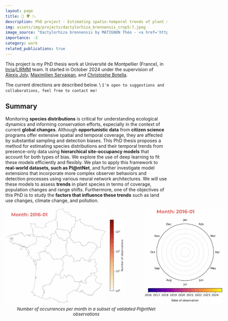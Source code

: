```yaml
---
layout: page
title: 🌿 🌍 📉
description: PhD project - Estimating spatio-temporal trends of plant species using Opportunistic Citizen science data
img: assets/img/projects/dactylorhiza_brennensis_crop5:7.jpeg
image_source: "Dactylorhiza brennensis by MATIGNON Théo - <a href='https://obsindre.fr/index.php?module=observation&action=detail&idobs=990734'>Indre Nature</a>"
importance: -3
category: work
related_publications: true
---
```


This project is my PhD thesis work at Université de Montpellier (France), in [Inria](https://inria.fr/en)/[LIRMM](https://www.lirmm.fr/lirmm-en/) team. It started in October 2024 under the supervision of [Alexis Joly](https://sites.google.com/view/alexis-joly-inria/home/), [Maximilien Servajean](https://maximiliense.github.io/), and [Christophe Botella](http://christophebotella.fr/).

The current directions are described below. \\
`I'm open to suggestions and collaborations, feel free to contact me!`


## Summary

Monitoring **species distributions** is critical for understanding ecological dynamics and informing conservation efforts, especially in the context of current **global changes**. Although **opportunistic data** from **citizen science** programs offer extensive spatial and temporal coverage, they are affected by substantial sampling and detection biases. This PhD thesis proposes a method for estimating species distributions and their temporal trends from presence-only data using **hierarchical site-occupancy models** that account for both types of bias. We explore the use of deep learning to fit these models efficiently and flexibly. We plan to apply this framework to **real-world datasets, such as Pl@ntNet**, and further investigate model extensions that incorporate more complex observer behaviors and detection processes using various neural network architectures. We will use these models to assess **trends** in plant species in terms of coverage, population changes and range shifts. Furthermore, one of the objectives of this PhD is to study the **factors that influence these trends** such as land use changes, climate change, and pollution.


<div style="display: flex; flex-direction: column; align-items: center; gap: 8px;">
    <!-- Top row: map + scale + spider -->
    <div style="display: flex; align-items: center; gap: 8px;">
        <!-- Map -->
        <img src="/assets/img/projects/nbr_obs_plantnet-map.gif" 
             alt="Map" 
             style="max-height: 300px; width: auto; display: block; border-radius: 0; margin-right: 0;">
        <!-- Scale -->
        <img src="/assets/img/projects/nbr_obs_plantnet-map-scale.png" 
             alt="Map scale" 
             style="max-height: 230px; width: auto; display: block; border-radius: 0;">
        <!-- Spider -->
        <img src="/assets/img/projects/nbr_obs_plantnet-spider.gif" 
             alt="Spider" 
             style="max-height: 300px; width: auto; display: block; border-radius: 8px; margin-left: 50px;">
    </div>
    <!-- Legend -->
    <div style="text-align: center; font-size: 0.95em;">
        <em>Number of occurrences per month in a subset of validated Pl@ntNet observations</em>
    </div>
</div> <br>
 
